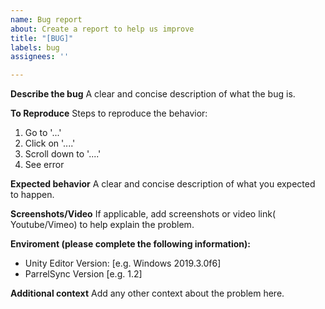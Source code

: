 ```yaml
---
name: Bug report
about: Create a report to help us improve
title: "[BUG]"
labels: bug
assignees: ''

---
```


**Describe the bug**
A clear and concise description of what the bug is.

**To Reproduce**
Steps to reproduce the behavior:
1. Go to '...'
2. Click on '....'
3. Scroll down to '....'
4. See error

**Expected behavior**
A clear and concise description of what you expected to happen.

**Screenshots/Video**
If applicable, add screenshots or video link( Youtube/Vimeo) to help explain the problem.

**Enviroment (please complete the following information):**
 - Unity Editor Version: [e.g. Windows 2019.3.0f6]
 - ParrelSync Version [e.g. 1.2]

**Additional context**
Add any other context about the problem here.
